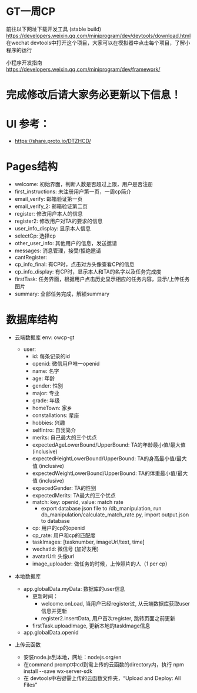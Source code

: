# GT一周CP

前往以下网址下载开发工具 (stable build)
  https://developers.weixin.qq.com/miniprogram/dev/devtools/download.html
  在wechat devtools中打开这个项目，大家可以在模拟器中点击每个项目，了解小程序的运行

小程序开发指南
  https://developers.weixin.qq.com/miniprogram/dev/framework/

# 完成修改后请大家务必更新以下信息！

# UI 参考：
- https://share.proto.io/DTZHCD/

# Pages结构
- welcome: 初始界面，判断人数是否超过上限，用户是否注册
- first_instructions: 未注册用户第一页，一周cp简介
- email_verify: 邮箱验证第一页
- email_verify_2: 邮箱验证第二页
- register: 修改用户本人的信息
- register2: 修改用户对TA的要求的信息
- user_info_display: 显示本人信息
- selectCp: 选择cp
- other_user_info: 其他用户的信息，发送邀请
- messages: 消息管理，接受/拒绝邀请
- cantRegister: 
- cp_info_final: 有CP时，点击对方头像查看CP的信息
- cp_info_display: 有CP时，显示本人和TA的名字以及任务完成度
- firstTask: 任务界面，根据用户点击历史显示相应的任务内容，显示/上传任务图片
- summary: 全部任务完成，解锁summary

# 数据库结构
- 云端数据库 env: owcp-gt
  - user:
    - id: 每条记录的id
    - openid: 微信用户唯一openid
    - name: 名字
    - age: 年龄
    - gender: 性别
    - major: 专业
    - grade: 年级
    - homeTown: 家乡
    - constallations: 星座
    - hobbies: 兴趣
    - selfIntro: 自我简介
    - merits: 自己最大的三个优点
    - expectedAgeLowerBound/UpperBound: TA的年龄最小值/最大值 (inclusive)
    - expectedHeightLowerBound/UpperBound: TA的身高最小值/最大值 (inclusive)
    - expectedWeightLowerBound/UpperBound: TA的体重最小值/最大值 (inclusive)
    - expecedGender: TA的性别
    - expectedMerits: TA最大的三个优点
    - match: key: openid, value: match rate
      - export database json file to /db_manipulation, run db_manipulation/calculate_match_rate.py, import output.json to database
    - cp: 用户的cp的openid
    - cp_rate: 用户和cp的匹配度
    - taskImages: [tasknumber, imageUrl/text, time]
    - wechatId: 微信号 (加好友用)
    - avatarUrl: 头像url
    - image_uploader: 做任务的时候，上传照片的人（1 per cp）

- 本地数据库
	- app.globalData.myData: 数据库的user信息
		- 更新时间：
			- welcome.onLoad, 当用户已经register过, 从云端数据库获取user信息并更新
			- register2.insertData, 用户首次register, 跳转页面之前更新
      - firstTask.uploadImage, 更新本地的taskImage信息
  - app.globalData.openid


- 上传云函数
  - 安装node.js到本地，网址：nodejs.org/en
  - 在command prompt中cd到需上传的云函数的directory内，执行 npm install --save wx-server-sdk
  - 在 devtools中右键需上传的云函数文件夹，“Upload and Deploy: All Files”
